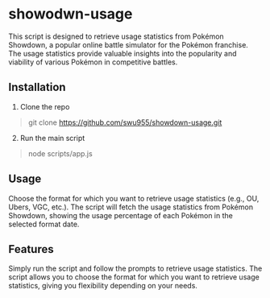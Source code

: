 # showodwn-usage

This script is designed to retrieve usage statistics from Pokémon Showdown, a popular online battle simulator for the Pokémon franchise. The usage statistics provide valuable insights into the popularity and viability of various Pokémon in competitive battles.

## Installation
1. Clone the repo
>git clone https://github.com/swu955/showdown-usage.git
2. Run the main script
>node scripts/app.js

## Usage
Choose the format for which you want to retrieve usage statistics (e.g., OU, Ubers, VGC, etc.).
The script will fetch the usage statistics from Pokémon Showdown, showing the usage percentage of each Pokémon in the selected format date.

## Features
Simply run the script and follow the prompts to retrieve usage statistics.
The script allows you to choose the format for which you want to retrieve usage statistics, giving you flexibility depending on your needs.
